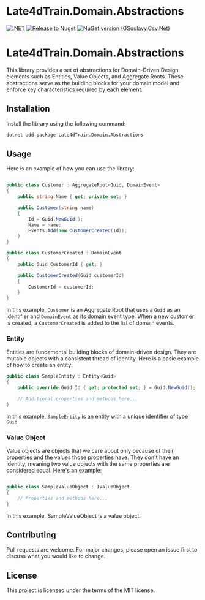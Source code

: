 # Late4dTrain.Domain.Abstractions

[![.NET](https://github.com/late4dtrain/domain-abstractions/actions/workflows/ci.yml/badge.svg)](https://github.com/late4dtrain/domain-abstractions/actions/workflows/ci.yml)
[![Release to Nuget](https://github.com/late4dtrain/domain-abstractions/actions/workflows/release.yml/badge.svg)](https://github.com/late4dtrain/domain-abstractions/actions/workflows/release.yml)
[![NuGet version (GSoulavy.Csv.Net)](https://img.shields.io/nuget/v/Late4dTrain.Domain.Abstractions.svg?style=flat-square)](https://www.nuget.org/packages/Late4dTrain.Domain.Abstractions/) 

# Late4dTrain.Domain.Abstractions

This library provides a set of abstractions for Domain-Driven Design elements such as Entities, Value Objects, and Aggregate Roots. These abstractions serve as the building blocks for your domain model and enforce key characteristics required by each element.

## Installation

Install the library using the following command:
```bash
dotnet add package Late4dTrain.Domain.Abstractions
```

## Usage
Here is an example of how you can use the library:
```cs

public class Customer : AggregateRoot<Guid, DomainEvent>
{
    public string Name { get; private set; }

    public Customer(string name)
    {
        Id = Guid.NewGuid();
        Name = name;
        Events.Add(new CustomerCreated(Id));
    }
}

public class CustomerCreated : DomainEvent
{
    public Guid CustomerId { get; }

    public CustomerCreated(Guid customerId)
    {
        CustomerId = customerId;
    }
}

```
In this example, `Customer` is an Aggregate Root that uses a `Guid` as an identifier and `DomainEvent` as its domain event type. When a new customer is created, a `CustomerCreated` is added to the list of domain events.

### Entity

Entities are fundamental building blocks of domain-driven design. They are mutable objects with a consistent thread of identity. Here is a basic example of how to create an entity:

```csharp
public class SampleEntity : Entity<Guid>
{
    public override Guid Id { get; protected set; } = Guid.NewGuid();

    // Additional properties and methods here...
}
```
In this example, `SampleEntity` is an entity with a unique identifier of type `Guid`

### Value Object

Value objects are objects that we care about only because of their properties and the values those properties have. They don't have an identity, meaning two value objects with the same properties are considered equal. Here's an example:

```cs

public class SampleValueObject : IValueObject
{
    // Properties and methods here...
}

```
In this example, SampleValueObject is a value object.

## Contributing
Pull requests are welcome. For major changes, please open an issue first to discuss what you would like to change.

## License
This project is licensed under the terms of the MIT license.
